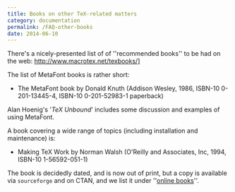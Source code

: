 ```yaml
---
title: Books on other TeX-related matters
category: documentation
permalink: /FAQ-other-books
date: 2014-06-10
---
```


There's a nicely-presented list of of ''recommended books'' to be had
on the web: <http://www.macrotex.net/texbooks/]>

The list of MetaFont books is rather short:

- The MetaFont book by Donald Knuth (Addison Wesley, 1986,
  ISBN-10 0-201-13445-4, ISBN-10 0-201-52983-1 paperback)

Alan Hoenig's '_TeX Unbound_' includes some discussion and
examples of using MetaFont.

A book covering a wide range of topics (including installation and
maintenance) is:

- Making TeX Work by Norman Walsh (O'Reilly and Associates,
  Inc, 1994, ISBN-10 1-56592-051-1)

The book is decidedly dated, and is now out of print, but a copy is
available via `sourceforge` and on CTAN, 
and we list it under ''[online books](FAQ-ol-books)''.

